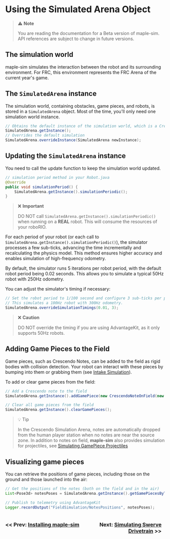 # Using the Simulated Arena Object

> ⚠️ **Note**
> 
> You are reading the documentation for a Beta version of maple-sim. API references are subject to change in future versions.

## The simulation world
maple-sim simulates the interaction between the robot and its surrounding environment.
For FRC, this environment represents the FRC Arena of the current year's game.

## The `SimulatedArena` instance
The simulation world, containing obstacles, game pieces, and robots, is stored in a `SimulatedArena` object. Most of the time, you'll only need one simulation world instance.

```java
// Obtains the default instance of the simulation world, which is a Crescendo Arena.
SimulatedArena.getInstance();
// Overrides the default simulation
SimulatedArena.overrideInstance(SimulatedArena newInstance); 
```

## Updating the `SimulatedArena` instance

You need to call the update function to keep the simulation world updated.

```java
// simulation period method in your Robot.java
@Override
public void simulationPeriod() {
    SimulatedArena.getInstance().simulationPeriodic();
}
```

> ❌ **Important**
> 
> DO NOT call `SimulatedArena.getInstance().simulationPeriodic()` when running on a **REAL** robot.
> This will consume the resources of your roboRIO.

For each period of your robot (or each call to `SimulatedArena.getInstance().simulationPeriodic()`), the simulator processes a few sub-ticks, advancing the time incrementally and recalculating the physics model. This method ensures higher accuracy and enables simulation of high-frequency odometry.

By default, the simulator runs 5 iterations per robot period, with the default robot period being 0.02 seconds. This allows you to simulate a typical 50Hz robot with 250Hz odometry.

You can adjust the simulator's timing if necessary:

```java
// Set the robot period to 1/100 second and configure 3 sub-ticks per period
// This simulates a 100Hz robot with 300Hz odometry.
SimulatedArena.overrideSimulationTimings(0.01, 3);
```

> ❌ **Caution**
> 
> DO NOT override the timing if you are using AdvantageKit, as it only supports 50Hz robots.

## Adding Game Pieces to the Field
Game pieces, such as Crescendo Notes, can be added to the field as rigid bodies with collision detection.
Your robot can interact with these pieces by bumping into them or grabbing them (see [Intake Simulation](5_SIMULATING_INTAKE.md)).

To add or clear game pieces from the field:

```java
// Add a Crescendo note to the field
SimulatedArena.getInstance().addGamePiece(new CrescendoNoteOnField(new Translation2d(3, 3)));

// Clear all game pieces from the field
SimulatedArena.getInstance().clearGamePieces();
```

> 💡 Tip
> 
> In the Crescendo Simulation Arena, notes are automatically dropped from the human player station when no notes are near the source zone.
> In addition to notes on field, **maple-sim** also provides simulation for projectiles, see [Simulating GamePiece Projectiles](./6_SIMULATING_PROJECTILES.MD)


## Visualizing game pieces

You can retrieve the positions of game pieces, including those on the ground and those launched into the air:

```java
// Get the positions of the notes (both on the field and in the air)
List<Pose3d> notesPoses = SimulatedArena.getInstance().getGamePiecesByType("Note");

// Publish to telemetry using AdvantageKit
Logger.recordOutput("FieldSimulation/NotesPositions", notesPoses);
```


<div style="display:flex">
    <h3 style="width:49%"><< Prev: <a href="https://shenzhen-robotics-alliance.github.io/maple-sim/1_INSTALLING_MAPLE_SIM.html">Installing maple-sim</a></h3>
    <h3 style="width:49%" align="right">Next: <a href="https://shenzhen-robotics-alliance.github.io/maple-sim/3_SWERVE_SIMULATION_OVERVIEW.html">Simulating Swerve Drivetrain</a> >></h3>
</div>